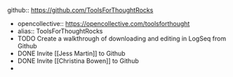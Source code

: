 github:: https://github.com/ToolsForThoughtRocks

- opencollective:: https://opencollective.com/toolsforthought
- alias:: ToolsForThoughtRocks
- TODO Create a walkthrough of downloading and editing in LogSeq from Github
- DONE Invite [[Jess Martin]] to Github
- DONE Invite [[Christina Bowen]] to Github
-